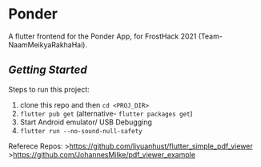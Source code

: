 # Ponder

A flutter frontend for the Ponder App, for FrostHack 2021 (Team- NaamMeikyaRakhaHai).

## _Getting Started_

Steps to run this project:
1. clone this repo and then `cd <PROJ_DIR>`
2. `flutter pub get`  (alternative-  `flutter packages get`)
3. Start Android emulator/ USB Debugging
3. `flutter run --no-sound-null-safety`

Referece Repos:
    >https://github.com/liyuanhust/flutter_simple_pdf_viewer
    >https://github.com/JohannesMilke/pdf_viewer_example
